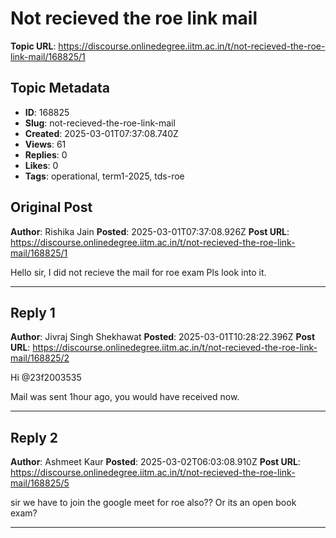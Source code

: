 # Not recieved the roe link mail

**Topic URL**: https://discourse.onlinedegree.iitm.ac.in/t/not-recieved-the-roe-link-mail/168825/1

## Topic Metadata
- **ID**: 168825
- **Slug**: not-recieved-the-roe-link-mail
- **Created**: 2025-03-01T07:37:08.740Z
- **Views**: 61
- **Replies**: 0
- **Likes**: 0
- **Tags**: operational, term1-2025, tds-roe

## Original Post
**Author**: Rishika Jain
**Posted**: 2025-03-01T07:37:08.926Z
**Post URL**: https://discourse.onlinedegree.iitm.ac.in/t/not-recieved-the-roe-link-mail/168825/1

Hello sir, I did not recieve the mail for roe exam Pls look into it.

---

## Reply 1
**Author**: Jivraj Singh Shekhawat
**Posted**: 2025-03-01T10:28:22.396Z
**Post URL**: https://discourse.onlinedegree.iitm.ac.in/t/not-recieved-the-roe-link-mail/168825/2

Hi @23f2003535

Mail was sent 1hour ago, you would have received now.

---

## Reply 2
**Author**: Ashmeet Kaur
**Posted**: 2025-03-02T06:03:08.910Z
**Post URL**: https://discourse.onlinedegree.iitm.ac.in/t/not-recieved-the-roe-link-mail/168825/5

sir we have to join the google meet for roe also?? Or its an open book exam?

---

